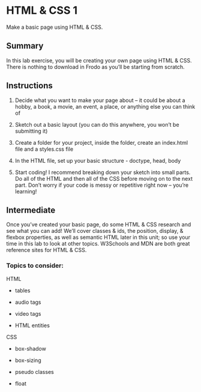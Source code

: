 # HTML & CSS 1
Make a basic page using HTML &amp; CSS.

## Summary
In this lab exercise, you will be creating your own page using HTML & CSS. There is nothing to download in Frodo as you’ll be starting from scratch.

## Instructions
1. Decide what you want to make your page about – it could be about a hobby, a book, a movie, an event, a place, or anything else you can think of

2. Sketch out a basic layout (you can do this anywhere, you won’t be submitting it)

3. Create a folder for your project, inside the folder, create an index.html file and a styles.css file

4. In the HTML file, set up your basic structure - doctype, head, body

5. Start coding! I recommend breaking down your sketch into small parts. Do all of the HTML and then all of the CSS before moving on to the next part. Don’t worry if your code is messy or repetitive right now – you’re learning!

## Intermediate
Once you’ve created your basic page, do some HTML & CSS research and see what you can add! We’ll cover classes & ids, the position, display, & flexbox properties, as well as semantic HTML later in this unit; so use your time in this lab to look at other topics. W3Schools and MDN are both great reference sites for HTML & CSS.

### Topics to consider:

HTML
- tables

- audio tags

- video tags

- HTML entities

CSS
- box-shadow

- box-sizing

- pseudo classes

- float
